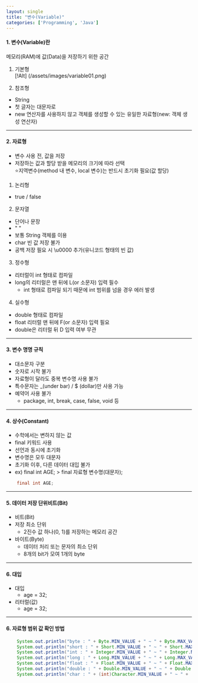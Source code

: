 ```yaml
---
layout: single
title: "변수(Variable)"
categories: ['Programming', 'Java']
---
```


#### 1. 변수(Variable)란   
메모리(RAM)에 값(Data)을 저장하기 위한 공간   
   
1) 기본형   
[!Alt] (/assets/images/variable01.png)   
   
2) 참조형   
* String   
* 첫 글자는 대문자로   
* new 연산자를 사용하지 않고 객체를 생성할 수 있는 유일한 자료형(new: 객체 생성 연산자)   
   
* * *

#### 2. 자료형   
* 변수 사용 전, 값을 저장   
* 저장하는 값과 할당 받을 메모리의 크기에 따라 선택   
⭐지역변수(method 내 변수, local 변수)는 반드시 초기화 필요(값 할당)   
   
1) 논리형   
* true / false   
   

2) 문자열   
* 단어나 문장   
* " "   
* 보통 String 객체를 이용   
* char 빈 값 저장 불가   
* 공백 저장 필요 시 \u0000 추가(유니코드 형태의 빈 값)   
   
3) 정수형   
* 리터럴이 int 형태로 컴파일   
* long의 리터럴은 맨 뒤에 L(or 소문자) 입력 필수   
    * int 형태로 컴파일 되기 때문에 int 범위를 넘을 경우 에러 발생   
    
4) 실수형   
* double 형태로 컴파일   
* float 리터럴 맨 뒤에 F(or 소문자) 입력 필요   
* double은 리터럴 뒤 D 입력 여부 무관   
   
* * *
#### 3. 변수 명명 규칙   
* 대소문자 구분    
* 숫자로 시작 불가   
* 자료형이 달라도 중복 변수명 사용 불가   
* 특수문자는 _(under bar) / $ (dollar)만 사용 가능   
* 예약어 사용 불가   
    * package, int, break, case, false, void 등   
   
* * *
#### 4. 상수(Constant)
* 수학에서는 변하지 않는 값   
* final 키워드 사용   
* 선언과 동시에 초기화   
* 변수명은 모두 대문자   
* 초기화 이후, 다른 데이터 대입 불가   
* ex) final int AGE; > final 자료형 변수명(대문자);   
``` java
    final int AGE;
```   
   
* * *
#### 5. 데이터 저장 단위비트(Bit)
* 비트(Bit)
* 저장 최소 단위   
    * 2진수 값 하나(0, 1)를 저장하는 메모리 공간   
* 바이트(Byte)   
    * 데이터 처리 또는 문자의 최소 단위   
    * 8개의 bit가 모여 1개의 byte   
       
* * *
#### 6. 대입
* 대입   
    * age = 32;   
* 리터럴(값)   
    * age = 32;   
       
* * *
#### 6. 자료형 범위 값 확인 방법
``` java
	System.out.println("byte : " + Byte.MIN_VALUE + " ~ " + Byte.MAX_VALUE);
    System.out.println("short : " + Short.MIN_VALUE + " ~ " + Short.MAX_VALUE);
    System.out.println("int : " + Integer.MIN_VALUE + " ~ " + Integer.MAX_VALUE);
    System.out.println("long : " + Long.MIN_VALUE + " ~ " + Long.MAX_VALUE);
    System.out.println("float : " + Float.MIN_VALUE + " ~ " + Float.MAX_VALUE);
    System.out.println("double : " + Double.MIN_VALUE + " ~ " + Double.MAX_VALUE);
    System.out.println("char : " + (int)Character.MIN_VALUE + " ~ " + (int)Character.MAX_VALUE);
```   